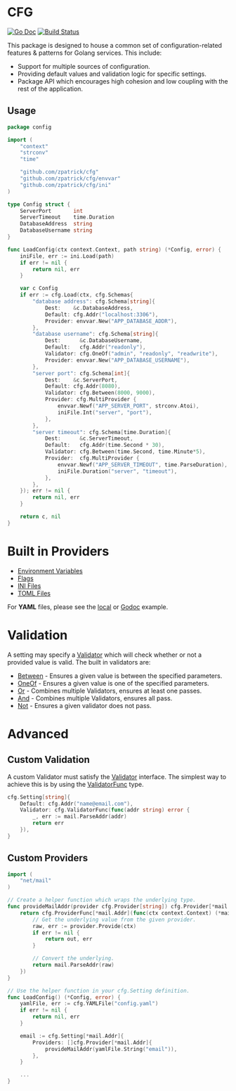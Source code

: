 # CFG

[![Go Doc](https://godoc.org/github.com/zpatrick/cfg?status.svg)](https://godoc.org/github.com/zpatrick/cfg)
[![Build Status](https://github.com/zpatrick/cfg/actions/workflows/go.yaml/badge.svg?branch=main)](https://github.com/zpatrick/cfg/actions/workflows/go.yaml?query=branch%3Amain)

This package is designed to house a common set of configuration-related features & patterns for Golang services. This include:

- Support for multiple sources of configuration.
- Providing default values and validation logic for specific settings.
- Package API which encourages high cohesion and low coupling with the rest of the application.

## Usage

```go
package config

import (
	"context"
	"strconv"
	"time"

	"github.com/zpatrick/cfg"
	"github.com/zpatrick/cfg/envvar"
	"github.com/zpatrick/cfg/ini"
)

type Config struct {
	ServerPort       int
	ServerTimeout    time.Duration
	DatabaseAddress  string
	DatabaseUsername string
}

func LoadConfig(ctx context.Context, path string) (*Config, error) {
	iniFile, err := ini.Load(path)
	if err != nil {
		return nil, err
	}

	var c Config
	if err := cfg.Load(ctx, cfg.Schemas{
		"database address": cfg.Schema[string]{
			Dest:    &c.DatabaseAddress,
			Default: cfg.Addr("localhost:3306"),
			Provider: envvar.New("APP_DATABASE_ADDR"),
		},
		"database username": cfg.Schema[string]{
			Dest:      &c.DatabaseUsername,
			Default:   cfg.Addr("readonly"),
			Validator: cfg.OneOf("admin", "readonly", "readwrite"),
			Provider: envvar.New("APP_DATABASE_USERNAME"),
		},
		"server port": cfg.Schema[int]{
			Dest:    &c.ServerPort,
			Default: cfg.Addr(8080),
			Validator: cfg.Between(8000, 9000),
			Provider: cfg.MultiProvider {
				envvar.Newf("APP_SERVER_PORT", strconv.Atoi),
				iniFile.Int("server", "port"),
			},
		},
		"server timeout": cfg.Schema[time.Duration]{
			Dest:      &c.ServerTimeout,
			Default:   cfg.Addr(time.Second * 30),
			Validator: cfg.Between(time.Second, time.Minute*5),
			Provider:  cfg.MultiProvider {
				envvar.Newf("APP_SERVER_TIMEOUT", time.ParseDuration),
				iniFile.Duration("server", "timeout"),
			},
		},
	}); err != nil {
		return nil, err
	}

	return c, nil
}
```


# Built in Providers

- [Environment Variables](https://pkg.go.dev/github.com/zpatrick/cfg#EnvVar)
- [Flags](https://pkg.go.dev/github.com/zpatrick/cfg#Flag)
- [INI Files](https://pkg.go.dev/github.com/zpatrick/cfg#INIFile)
- [TOML Files](https://pkg.go.dev/github.com/zpatrick/cfg#TOMLFile)

For **YAML** files, please see the [local](https://github.com/zpatrick/cfg/blob/main/example_yaml_test.go) or [Godoc](https://pkg.go.dev/github.com/zpatrick/cfg#example-YAML) example.  

# Validation
A setting may specify a [Validator](https://pkg.go.dev/github.com/zpatrick/cfg#Validator) which will check whether or not a provided value is valid.
The built in validators are:

- [Between](https://pkg.go.dev/github.com/zpatrick/cfg#Between) - Ensures a given value is between the specified parameters.
- [OneOf](https://pkg.go.dev/github.com/zpatrick/cfg#OneOf) - Ensures a given value is one of the specified parameters.
- [Or](https://pkg.go.dev/github.com/zpatrick/cfg#Or) - Combines multiple Validators, ensures at least one passes.
- [And](https://pkg.go.dev/github.com/zpatrick/cfg#And) - Combines multiple Validators, ensures all pass.
- [Not](https://pkg.go.dev/github.com/zpatrick/cfg#Not) - Ensures a given validator does not pass.

# Advanced

## Custom Validation
A custom Validator must satisfy the [Validator](https://pkg.go.dev/github.com/zpatrick/cfg#Validator) interface.
The simplest way to achieve this is by using the [ValidatorFunc](https://pkg.go.dev/github.com/zpatrick/cfg#ValidatorFunc) type.

```go
cfg.Setting[string]{
	Default: cfg.Addr("name@email.com"),
	Validator: cfg.ValidatorFunc(func(addr string) error {
		_, err := mail.ParseAddr(addr)
		return err
	}),
}
```

## Custom Providers

```go
import (
	"net/mail"
)

// Create a helper function which wraps the underlying type.
func provideMailAddr(provider cfg.Provider[string]) cfg.Provider[*mail.Addr] {
	return cfg.ProviderFunc[*mail.Addr](func(ctx context.Context) (*mail.Addr, error) {
		// Get the underlying value from the given provider.
		raw, err := provider.Provide(ctx)
		if err != nil {
			return out, err
		}

		// Convert the underlying.
		return mail.ParseAddr(raw)
	})
}

// Use the helper function in your cfg.Setting definition.
func LoadConfig() (*Config, error) {
	yamlFile, err := cfg.YAMLFile("config.yaml")
	if err != nil {
		return nil, err
	}

	email := cfg.Setting[*mail.Addr]{
		Providers: []cfg.Provider[*mail.Addr]{
			provideMailAddr(yamlFile.String("email")),
		},
	}

	...
}
```
